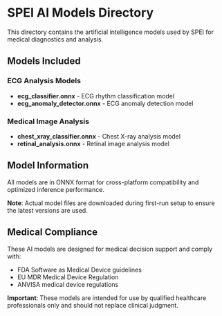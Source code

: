 # SPEI AI Models Directory

This directory contains the artificial intelligence models used by SPEI for medical diagnostics and analysis.

## Models Included

### ECG Analysis Models
- **ecg_classifier.onnx** - ECG rhythm classification model
- **ecg_anomaly_detector.onnx** - ECG anomaly detection model

### Medical Image Analysis
- **chest_xray_classifier.onnx** - Chest X-ray analysis model
- **retinal_analysis.onnx** - Retinal image analysis model

## Model Information

All models are in ONNX format for cross-platform compatibility and optimized inference performance.

**Note**: Actual model files are downloaded during first-run setup to ensure the latest versions are used.

## Medical Compliance

These AI models are designed for medical decision support and comply with:
- FDA Software as Medical Device guidelines
- EU MDR Medical Device Regulation
- ANVISA medical device regulations

**Important**: These models are intended for use by qualified healthcare professionals only and should not replace clinical judgment.
